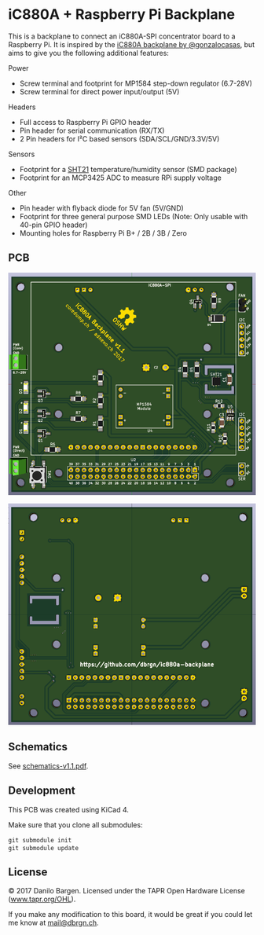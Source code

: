 # iC880A + Raspberry Pi Backplane

This is a backplane to connect an iC880A-SPI concentrator board to a Raspberry
Pi. It is inspired by the [iC880A backplane by
@gonzalocasas](https://github.com/gonzalocasas/ic880a-backplane), but aims to
give you the following additional features:

Power

- Screw terminal and footprint for MP1584 step-down regulator (6.7-28V)
- Screw terminal for direct power input/output (5V)

Headers

- Full access to Raspberry Pi GPIO header
- Pin header for serial communication (RX/TX)
- 2 Pin headers for I²C based sensors (SDA/SCL/GND/3.3V/5V)

Sensors

- Footprint for a [SHT21](https://sensirion.com/sht21/) temperature/humidity
  sensor (SMD package)
- Footprint for an MCP3425 ADC to measure RPi supply voltage

Other

- Pin header with flyback diode for 5V fan (5V/GND)
- Footprint for three general purpose SMD LEDs (Note: Only usable with 40-pin
  GPIO header)
- Mounting holes for Raspberry Pi B+ / 2B / 3B / Zero

## PCB

![Rendered](rendered-v1.1/top.png)

![Rendered](rendered-v1.1/bottom.png)


## Schematics

See [schematics-v1.1.pdf](schematics-v1.1.pdf).


## Development

This PCB was created using KiCad 4.

Make sure that you clone all submodules:

    git submodule init
    git submodule update


## License

© 2017 Danilo Bargen. Licensed under the TAPR Open Hardware License (www.tapr.org/OHL).

If you make any modification to this board, it would be great if you could let
me know at mail@dbrgn.ch.
